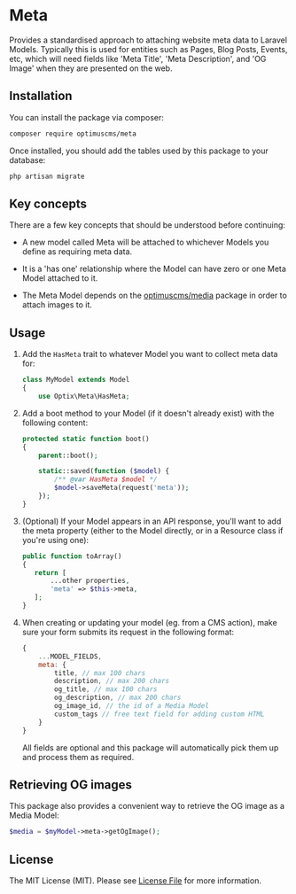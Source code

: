 # Meta

Provides a standardised approach to attaching website meta data to Laravel Models. Typically this is used for entities 
such as Pages, Blog Posts, Events, etc, which will need fields like 'Meta Title', 'Meta Description', and 'OG Image' 
when they are presented on the web.

## Installation

You can install the package via composer:

```bash
composer require optimuscms/meta
```

Once installed, you should add the tables used by this package to your database:

```bash
php artisan migrate
```

## Key concepts

There are a few key concepts that should be understood before continuing:

* A new model called Meta will be attached to whichever Models you define as requiring meta data.

* It is a 'has one' relationship where the Model can have zero or one Meta Model attached to it.

* The Meta Model depends on the [optimuscms/media](https://github.com/optimuscms/media) package in order to attach images to it.

## Usage

1. Add the `HasMeta` trait to whatever Model you want to collect meta data for:

    ```php
    class MyModel extends Model
    {
        use Optix\Meta\HasMeta;
    ```

1. Add a boot method to your Model (if it doesn't already exist) with the following content:

    ```php
    protected static function boot()
    {
        parent::boot();
    
        static::saved(function ($model) {
            /** @var HasMeta $model */
            $model->saveMeta(request('meta'));
        });
    }
    ```
1. (Optional) If your Model appears in an API response, you'll want to add the meta property 
(either to the Model directly, or in a Resource class if you're using one):

    ```php
   public function toArray()
   {
       return [
           ...other properties,
           'meta' => $this->meta,
       ];
   }
    ```

1. When creating or updating your model (eg. from a CMS action), make sure your form submits its request in the following format:

    ```javascript
    {
        ...MODEL_FIELDS,
        meta: {
            title, // max 100 chars
            description, // max 200 chars
            og_title, // max 100 chars
            og_description, // max 200 chars
            og_image_id, // the id of a Media Model
            custom_tags // free text field for adding custom HTML
        }
    }
    ``` 
   
   All fields are optional and this package will automatically pick them up and process them as required.


## Retrieving OG images

This package also provides a convenient way to retrieve the OG image as a Media Model:

```php
$media = $myModel->meta->getOgImage();
```

## License

The MIT License (MIT). Please see [License File](LICENSE.md) for more information.
